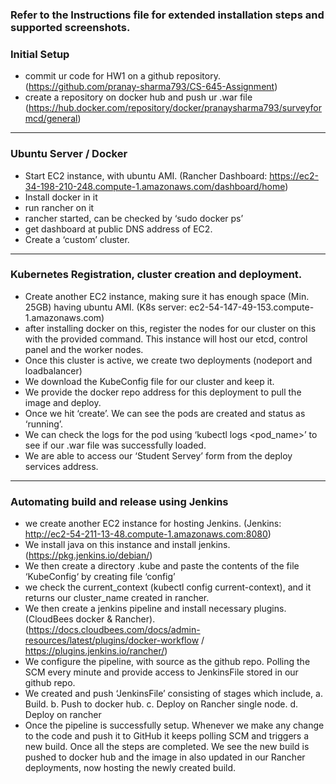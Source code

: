 ### Refer to the Instructions file for extended installation steps and supported screenshots.

### Initial Setup

- commit ur code for HW1 on a github repository. (https://github.com/pranay-sharma793/CS-645-Assignment)
- create a repository on docker hub and push ur .war file (https://hub.docker.com/repository/docker/pranaysharma793/surveyformcd/general)

---

### Ubuntu Server / Docker

- Start EC2 instance, with ubuntu AMI. (Rancher Dashboard: https://ec2-34-198-210-248.compute-1.amazonaws.com/dashboard/home)
- Install docker in it
- run rancher on it
- rancher started, can be checked by ‘sudo docker ps’
- get dashboard at public DNS address of EC2.
- Create a ‘custom’ cluster.

---

### Kubernetes Registration, cluster creation and deployment.

- Create another EC2 instance, making sure it has enough space (Min. 25GB) having ubuntu AMI. (K8s server: ec2-54-147-49-153.compute-1.amazonaws.com)
- after installing docker on this, register the nodes for our cluster on this with the provided command. This instance will host our etcd, control panel and the worker nodes.
- Once this cluster is active, we create two deployments (nodeport and loadbalancer)
- We download the KubeConfig file for our cluster and keep it.
- We provide the docker repo address for this deployment to pull the image and deploy.
- Once we hit ‘create’. We can see the pods are created and status as ‘running’.
- We can check the logs for the pod using ‘kubectl logs <pod_name>’ to see if our .war file was successfully loaded.
- We are able to access our ‘Student Servey’ form from the deploy services address.

---

### Automating build and release using Jenkins

- we create another EC2 instance for hosting Jenkins. (Jenkins: http://ec2-54-211-13-48.compute-1.amazonaws.com:8080)
- We install java on this instance and install jenkins. (https://pkg.jenkins.io/debian/)
- We then create a directory .kube and paste the contents of the file ‘KubeConfig‘ by creating file ‘config’
- we check the current_context (kubectl config current-context), and it returns  our cluster_name created in rancher.
- We then create a jenkins pipeline and install necessary plugins. (CloudBees docker & Rancher). (https://docs.cloudbees.com/docs/admin-resources/latest/plugins/docker-workflow / https://plugins.jenkins.io/rancher/)
- We configure the pipeline, with source as the github repo. Polling the SCM every minute and provide access to JenkinsFile stored in our github repo.
- We created and push ‘JenkinsFile’ consisting of stages which include, a. Build. b. Push to docker hub. c. Deploy on Rancher single node. d. Deploy on rancher
- Once the pipeline is successfully setup. Whenever we make any change to the code and push it to GitHub it keeps polling SCM and triggers a new build. Once all the steps are completed. We see the new build is pushed to docker hub and the image in also updated in our Rancher deployments, now hosting the newly created build.